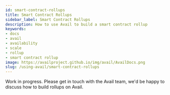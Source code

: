 ```yaml
---
id: smart-contract-rollups
title: Smart Contract Rollups
sidebar_label: Smart Contract Rollups
description: How to use Avail to build a smart contract rollup
keywords:
- docs
- avail
- availability
- scale
- rollup
- smart contract rollup
image: https://availproject.github.io/img/avail/AvailDocs.png
slug: /using-avail/smart-contract-rollups
---
```


Work in progress. Please get in touch with the Avail team, we'd be
happy to discuss how to build rollups on Avail.
